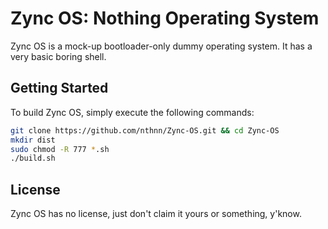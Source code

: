 # Zync OS: Nothing Operating System

Zync OS is a mock-up bootloader-only dummy operating system. It has a very basic boring shell.

## Getting Started

To build Zync OS, simply execute the following commands:

```zsh
git clone https://github.com/nthnn/Zync-OS.git && cd Zync-OS
mkdir dist
sudo chmod -R 777 *.sh
./build.sh
```

## License

Zync OS has no license, just don't claim it yours or something, y'know.